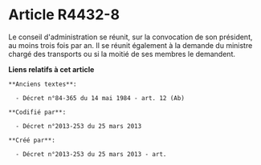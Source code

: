 # Article R4432-8

Le conseil d'administration se réunit, sur la convocation de son président, au moins trois fois par an. Il se réunit
également à la demande du ministre chargé des transports ou si la moitié de ses membres le demandent.

**Liens relatifs à cet article**

	**Anciens textes**:

	  - Décret n°84-365 du 14 mai 1984 - art. 12 (Ab)

	**Codifié par**:

	  - Décret n°2013-253 du 25 mars 2013

	**Créé par**:

	  - Décret n°2013-253 du 25 mars 2013 - art.
